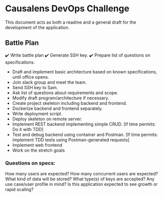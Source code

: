# Causalens DevOps Challenge
This document acts as both a readme and a general draft for the development of the application.

## Battle Plan
:heavy_check_mark: Write battle plan
:heavy_check_mark: Generate SSH key.
:heavy_check_mark: Prepare list of questions on specifications.
- Draft and implement basic architecture based on known specifications, until office opens.
- Join slack group and meet the team.
- Send SSH key to Sam.
- Ask list of questions about requirements and scope.
- Modify draft program/architecture if necessary.
- Create project skeleton including backend and frontend.
- Dockerize backend and frontend separately.
- Write deployment script.
- Deploy skeleton on remote server.
- Implement REST backend implementing simple CRUD. [If time permits: Do it with TDD]
- Test and debug backend using container and Postman. [If time permits: implement TDD tests using Postman-generated requests]
- Implement web frontend
- Work on the stretch goals


### Questions on specs:
How many users are expected?
How many concurrent users are expected?
What kind of data will be stored?
What type(s) of keys are accepted?
Any use case/user profile in mind?
Is this application expected to see growth or rapid scaling?

